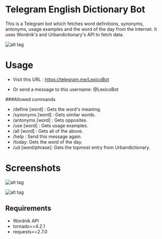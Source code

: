 Telegram English Dictionary Bot
===============================

This is a Telegram bot which fetches word definitions, synonyms, antonyms, usage examples and the word of the day from the Internet.
It uses Wordnik's and Urbandictionary's API to fetch data. 

![alt tag](http://i.imgur.com/Jhvxues.png)

Usage
=====

* Visit this URL : https://telegram.me/LexicoBot 

* Or send a message to this username: @LexicoBot

###Allowed commands
* /define [word] : Gets the word's meaning.
* /synonyms [word] : Gets similar words.
* /antonyms [word] : Gets opposites.
* /use [word] : Gets usage examples. 
* /all [word] : Gets all of the above.
* /help : Send this message again.
* /today: Gets the word of the day.
* /ud [word/phrase]: Gets the topmost entry from Urbandictionary.

 
Screenshots
===============

![alt tag](http://i.imgur.com/AbN8wWc.png)



![alt tag](http://i.imgur.com/pFXQ6HN.png)

Requirements
------------

* Wordnik API
* tornado==4.2.1
* requests==2.7.0



